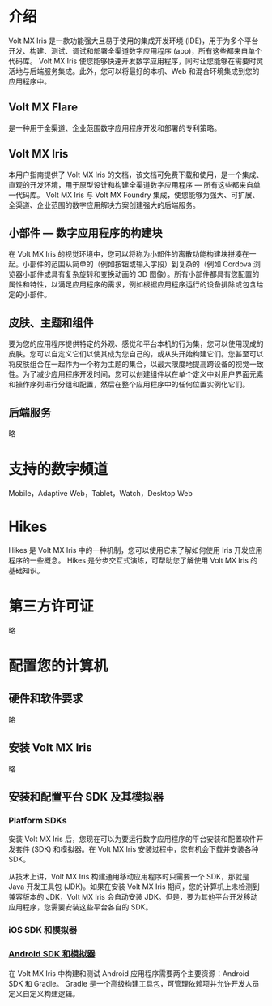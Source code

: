 # 介绍
Volt MX Iris 是一款功能强大且易于使用的集成开发环境 (IDE)，用于为多个平台开发、构建、测试、调试和部署全渠道数字应用程序 (app)，所有这些都来自单个代码库。 Volt MX Iris 使您能够快速开发数字应用程序，同时让您能够在需要时灵活地与后端服务集成。此外，您可以将最好的本机、Web 和混合环境集成到您的应用程序中。

## Volt MX Flare
是一种用于全渠道、企业范围数字应用程序开发和部署的专利策略。

## Volt MX Iris
本用户指南提供了 Volt MX Iris 的文档，该文档可免费下载和使用，是一个集成、直观的开发环境，用于原型设计和构建全渠道数字应用程序 — 所有这些都来自单一代码库。 Volt MX Iris 与 Volt MX Foundry 集成，使您能够为强大、可扩展、全渠道、企业范围的数字应用解决方案创建强大的后端服务。

## 小部件 — 数字应用程序的构建块
在 Volt MX Iris 的视觉环境中，您可以将称为小部件的离散功能构建块拼凑在一起。小部件的范围从简单的（例如按钮或输入字段）到复杂的（例如 Cordova 浏览器小部件或具有复杂旋转和变换动画的 3D 图像）。所有小部件都具有您配置的属性和特性，以满足应用程序的需求，例如根据应用程序运行的设备排除或包含给定的小部件。

## 皮肤、主题和组件
要为您的应用程序提供特定的外观、感觉和平台本机的行为集，您可以使用现成的皮肤。您可以自定义它们以使其成为您自己的，或从头开始构建它们。您甚至可以将皮肤组合在一起作为一个称为主题的集合，以最大限度地提高跨设备的视觉一致性。为了减少应用程序开发时间，您可以创建组件以在单个定义中对用户界面元素和操作序列进行分组和配置，然后在整个应用程序中的任何位置实例化它们。

## 后端服务
略

# 支持的数字频道
Mobile，Adaptive Web，Tablet，Watch，Desktop Web

# Hikes
Hikes 是 Volt MX Iris 中的一种机制，您可以使用它来了解如何使用 Iris 开发应用程序的一些概念。 Hikes 是分步交互式演练，可帮助您了解使用 Volt MX Iris 的基础知识。

# 第三方许可证
略

# 配置您的计算机
## 硬件和软件要求
略

## 安装 Volt MX Iris
略

## 安装和配置平台 SDK 及其模拟器
### Platform SDKs
安装 Volt MX Iris 后，您现在可以为要运行数字应用程序的平台安装和配置软件开发套件 (SDK) 和模拟器。在 Volt MX Iris 安装过程中，您有机会下载并安装各种 SDK。

从技术上讲，Volt MX Iris 构建通用移动应用程序时只需要一个 SDK，那就是 Java 开发工具包 (JDK)。如果在安装 Volt MX Iris 期间，您的计算机上未检测到兼容版本的 JDK，Volt MX Iris 会自动安装 JDK。但是，要为其他平台开发移动应用程序，您需要安装这些平台各自的 SDK。

### iOS SDK 和模拟器

### [Android SDK 和模拟器](./AndroidSDKandEmulator.md)
在 Volt MX Iris 中构建和测试 Android 应用程序需要两个主要资源：Android SDK 和 Gradle。 Gradle 是一个高级构建工具包，可管理依赖项并允许开发人员定义自定义构建逻辑。